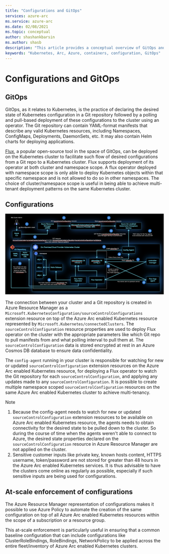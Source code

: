 ```yaml
---
title: "Configurations and GitOps"
services: azure-arc
ms.service: azure-arc
ms.date: 02/08/2021
ms.topic: conceptual
author: shashankbarsin
ms.author: shasb
description: "This article provides a conceptual overview of GitOps and configurations capability of Azure Arc enabled Kubernetes."
keywords: "Kubernetes, Arc, Azure, containers, configuration, GitOps"
---
```


# Configurations and GitOps

## GitOps

GitOps, as it relates to Kubernetes, is the practice of declaring the desired state of Kubernetes configuration in a Git repository followed by a polling and pull-based deployment of these configurations to the cluster using an operator. The Git repository can contain YAML-format manifests that describe any valid Kubernetes resources, including Namespaces, ConfigMaps, Deployments, DaemonSets, etc. It may also contain Helm charts for deploying applications.

[Flux](https://docs.fluxcd.io/), a popular open-source tool in the space of GitOps, can be deployed on the Kubernetes cluster to facilitate such flow of desired configurations from a Git repo to a Kubernetes cluster. Flux supports deployment of its operator at both cluster and namespace scope. A flux operator deployed with namespace scope is only able to deploy Kubernetes objects within that specific namespace and is not allowed to do so in other namespaces. The choice of cluster/namespace scope is useful in being able to achieve multi-tenant deployment patterns on the same Kubernetes cluster.

## Configurations

![Configurations architecture](./media/conceptual-configurations.png)

The connection between your cluster and a Git repository is created in Azure Resource Manager as a `Microsoft.KubernetesConfiguration/sourceControlConfigurations` extension resource on top of the Azure Arc enabled Kubernetes resource represented by `Microsoft.Kubernetes/connectedClusters`. The `sourceControlConfiguration` resource properties are used to deploy Flux operator on the cluster with the appropriate parameters like which Git repo to pull manifests from and what polling interval to pull them at. The `sourceControlConfiguration` data is stored encrypted at rest in an Azure Cosmos DB database to ensure data confidentiality.

The `config-agent` running in your cluster is responsible for watching for new or updated `sourceControlConfiguration` extension resources on the Azure Arc enabled Kubernetes resource, for deploying a Flux operator to watch the Git repository for each `sourceControlConfiguration`, and applying any updates made to any `sourceControlConfiguration`. It is possible to create multiple namespace scoped `sourceControlConfiguration` resources on the same Azure Arc enabled Kubernetes cluster to achieve multi-tenancy.

> [!NOTE]
> 1. Because the config-agent needs to watch for new or updated `sourceControlConfiguration` extension resources to be available on Azure Arc enabled Kubernetes resource, the agents needs to obtain connectivity for the desired state to be pulled down to the cluster. So during the course of time when the agents weren't able to connect to Azure, the desired state properties declared on the `sourceControlConfiguration` resource in Azure Resource Manager are not applied on the cluster.
> 2. Sensitive customer inputs like private key, known hosts content, HTTPS username, token/password are not stored for greater than 48 hours in the Azure Arc enabled Kubernetes services. It is thus advisable to have the clusters come online as regularly as possible, especially if such sensitive inputs are being used for configurations.

## At-scale enforcement of configurations

The Azure Resource Manager representation of configurations makes it possible to use Azure Policy to automate the creation of the same configuration on top of all Azure Arc enabled Kubernetes resources within the scope of a subscription or a resource group. 

This at-scale enforcement is particularly useful in ensuring that a common baseline configuration that can include configurations like ClusterRoleBindings, RoleBindings, NetworkPolicy to be applied across the entire fleet/inventory of Azure Arc enabled Kubernetes clusters.